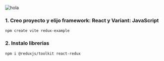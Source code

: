 ![hola](https://github.com/user-attachments/assets/a825ae84-5dca-4f4c-88ec-deeebdd761d3)

### 1. Creo proyecto y elijo framework: React y Variant: JavaScript

```
npm create vite redux-example
```

### 2. Instalo librerias

```
npm i @reduxjs/toolkit react-redux
```
